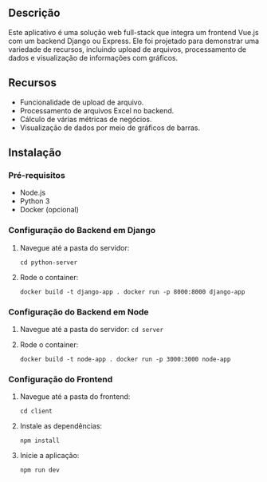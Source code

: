 ## Descrição

Este aplicativo é uma solução web full-stack que integra um frontend Vue.js com um backend Django ou Express. Ele foi projetado para demonstrar uma variedade de recursos, incluindo upload de arquivos, processamento de dados e visualização de informações com gráficos.

## Recursos

- Funcionalidade de upload de arquivo.
- Processamento de arquivos Excel no backend.
- Cálculo de várias métricas de negócios.
- Visualização de dados por meio de gráficos de barras.

## Instalação

### Pré-requisitos

- Node.js
- Python 3
- Docker (opcional)

### Configuração do Backend em Django

1. Navegue até a pasta do servidor:

   ``
   cd python-server
  ``

3. Rode o container:
   
   ``
   docker build -t django-app .
   docker run -p 8000:8000 django-app
   ``

### Configuração do Backend em Node

1. Navegue até a pasta do servidor:
   ``
   cd server
   ``
2. Rode o container:
   
   ``
   docker build -t node-app .
   docker run -p 3000:3000 node-app
   ``

### Configuração do Frontend

1. Navegue até a pasta do frontend:


   ``
   cd client
   ``
3. Instale as dependências:

   
   ``
   npm install
   ``
4. Inicie a aplicação:

   
   ``
   npm run dev
   ``
   
